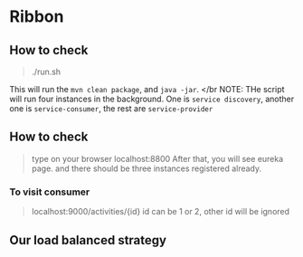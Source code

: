 # Ribbon 
## How to check
> ./run.sh

This will run the ``mvn clean package``, and ``java -jar``. </br
NOTE: THe script will run four instances in the background. One is ``service discovery``, another one is 
``service-consumer``, the rest are ``service-provider``
## How to check
> type on your browser localhost:8800
After that, you will see eureka page. and there should be three instances registered already.
### To visit consumer
> localhost:9000/activities/{id}
id can be 1 or 2, other id will be ignored

## Our load balanced strategy
```java

```
